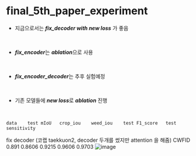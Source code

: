 # final_5th_paper_experiment
* 지금으로서는 ***fix_decoder with new loss*** 가 좋음
<br/>

* ***fix_encoder***는 ***ablation***으로 사용
<br/>

* ***fix_encoder_decoder***는 추후 실험예정
<br/>

* 기존 모델들에 ***new loss***로 ***ablation*** 진행
<br/>

	data	test mIoU	crop_iou	weed_iou	test F1_score	test sensitivity
fix decoder (코랩 taekkuon2, decoder 두개를 썼지만 attention 을 해줌)	CWFID	0.891	0.8606	0.9215	0.9606	0.9703
![image](https://user-images.githubusercontent.com/31001511/145188982-c74cb6c7-ab9a-4ab1-b6e4-dc599af61f47.png)
